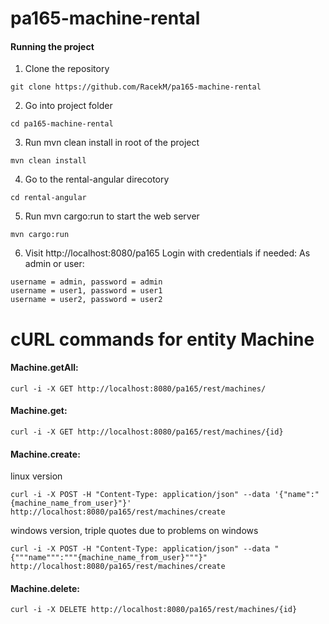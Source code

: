 # pa165-machine-rental

#### Running the project

1. Clone the repository 
```
git clone https://github.com/RacekM/pa165-machine-rental
```
2. Go into project folder
```
cd pa165-machine-rental
```
3. Run mvn clean install in root of the project
```
mvn clean install
```
4. Go to the rental-angular direcotory
```
cd rental-angular
```
5. Run mvn cargo:run to start the web server
```
mvn cargo:run
```
6. Visit http://localhost:8080/pa165
Login with credentials if needed:
As admin or user:
```
username = admin, password = admin
username = user1, password = user1
username = user2, password = user2
```

# cURL commands for entity Machine

#### Machine.getAll:
```
curl -i -X GET http://localhost:8080/pa165/rest/machines/
```
#### Machine.get:
```
curl -i -X GET http://localhost:8080/pa165/rest/machines/{id}
```
#### Machine.create:
linux version
```
curl -i -X POST -H "Content-Type: application/json" --data '{"name":"{machine_name_from_user}"}' http://localhost:8080/pa165/rest/machines/create
```
windows version, triple quotes due to problems on windows
```
curl -i -X POST -H "Content-Type: application/json" --data "{"""name""":"""{machine_name_from_user}"""}" http://localhost:8080/pa165/rest/machines/create
```
#### Machine.delete: 
```
curl -i -X DELETE http://localhost:8080/pa165/rest/machines/{id}
```
